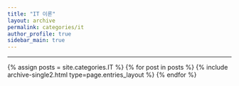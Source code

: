 ```yaml
---
title: "IT 이론"
layout: archive
permalink: categories/it
author_profile: true
sidebar_main: true
---
```


<!-- 공백이 포함되어 있는 카테고리 이름의 경우 site.categories['a b c'] 이런식으로! -->

***

{% assign posts = site.categories.IT %}
{% for post in posts %} {% include archive-single2.html type=page.entries_layout %} {% endfor %}